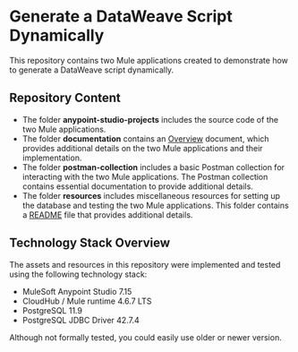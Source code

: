# Generate a DataWeave Script Dynamically

This repository contains two Mule applications created to demonstrate how to generate a DataWeave script dynamically.

## Repository Content

- The folder **anypoint-studio-projects** includes the source code of the two Mule applications.
- The folder **documentation** contains an [Overview](#documentation/Overview.md) document, which provides additional details on the two Mule applications and their implementation.
- The folder **postman-collection** includes a basic Postman collection for interacting with the two Mule applications. The Postman collection contains essential documentation to provide additional details.
- The folder **resources** includes miscellaneous resources for setting up the database and testing the two Mule applications. This folder contains a [README](#resources/_README.md) file that provides additional details.

## Technology Stack Overview

The assets and resources in this repository were implemented and tested using the following technology stack:

- MuleSoft Anypoint Studio 7.15
- CloudHub / Mule runtime 4.6.7 LTS
- PostgreSQL 11.9
- PostgreSQL JDBC Driver 42.7.4

Although not formally tested, you could easily use older or newer version.
